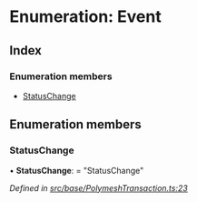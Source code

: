 # Enumeration: Event

## Index

### Enumeration members

* [StatusChange](base.event.md#statuschange)

## Enumeration members

###  StatusChange

• **StatusChange**: = "StatusChange"

*Defined in [src/base/PolymeshTransaction.ts:23](https://github.com/PolymathNetwork/polymesh-sdk/blob/6d34df1/src/base/PolymeshTransaction.ts#L23)*
